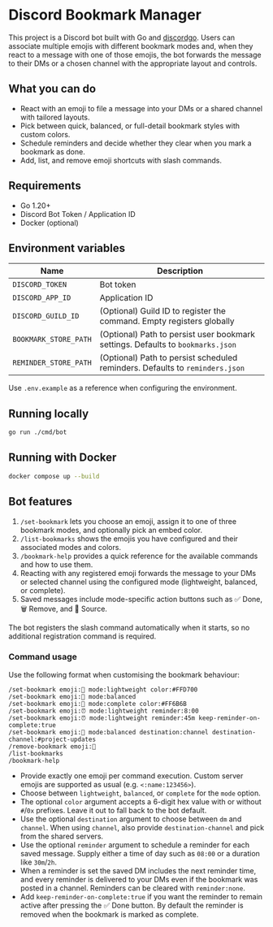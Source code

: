 # Discord Bookmark Manager

This project is a Discord bot built with Go and [discordgo](https://github.com/bwmarrin/discordgo). Users can associate multiple emojis with different bookmark modes and, when they react to a message with one of those emojis, the bot forwards the message to their DMs or a chosen channel with the appropriate layout and controls.

## What you can do

- React with an emoji to file a message into your DMs or a shared channel with tailored layouts.
- Pick between quick, balanced, or full-detail bookmark styles with custom colors.
- Schedule reminders and decide whether they clear when you mark a bookmark as done.
- Add, list, and remove emoji shortcuts with slash commands.

## Requirements

- Go 1.20+
- Discord Bot Token / Application ID
- Docker (optional)

## Environment variables

| Name | Description |
| --- | --- |
| `DISCORD_TOKEN` | Bot token |
| `DISCORD_APP_ID` | Application ID |
| `DISCORD_GUILD_ID` | (Optional) Guild ID to register the command. Empty registers globally |
| `BOOKMARK_STORE_PATH` | (Optional) Path to persist user bookmark settings. Defaults to `bookmarks.json` |
| `REMINDER_STORE_PATH` | (Optional) Path to persist scheduled reminders. Defaults to `reminders.json` |

Use `.env.example` as a reference when configuring the environment.

## Running locally

```bash
go run ./cmd/bot
```

## Running with Docker

```bash
docker compose up --build
```

## Bot features

1. `/set-bookmark` lets you choose an emoji, assign it to one of three bookmark modes, and optionally pick an embed color.
2. `/list-bookmarks` shows the emojis you have configured and their associated modes and colors.
3. `/bookmark-help` provides a quick reference for the available commands and how to use them.
4. Reacting with any registered emoji forwards the message to your DMs or selected channel using the configured mode (lightweight, balanced, or complete).
5. Saved messages include mode-specific action buttons such as ✅ Done, 🗑️ Remove, and 🔗 Source.

The bot registers the slash command automatically when it starts, so no additional registration command is required.

### Command usage

Use the following format when customising the bookmark behaviour:

```
/set-bookmark emoji:👀 mode:lightweight color:#FFD700
/set-bookmark emoji:🔖 mode:balanced
/set-bookmark emoji:📌 mode:complete color:#FF6B6B
/set-bookmark emoji:⏰ mode:lightweight reminder:8:00
/set-bookmark emoji:⏰ mode:lightweight reminder:45m keep-reminder-on-complete:true
/set-bookmark emoji:📣 mode:balanced destination:channel destination-channel:#project-updates
/remove-bookmark emoji:👀
/list-bookmarks
/bookmark-help
```

- Provide exactly one emoji per command execution. Custom server emojis are supported as usual (e.g. `<:name:123456>`).
- Choose between `lightweight`, `balanced`, or `complete` for the `mode` option.
- The optional `color` argument accepts a 6-digit hex value with or without `#`/`0x` prefixes. Leave it out to fall back to the bot default.
- Use the optional `destination` argument to choose between `dm` and `channel`. When using `channel`, also provide `destination-channel` and pick from the shared servers.
- Use the optional `reminder` argument to schedule a reminder for each saved message. Supply either a time of day such as `08:00` or a duration like `30m`/`2h`.
- When a reminder is set the saved DM includes the next reminder time, and every reminder is delivered to your DMs even if the bookmark was posted in a channel. Reminders can be cleared with `reminder:none`.
- Add `keep-reminder-on-complete:true` if you want the reminder to remain active after pressing the ✅ Done button. By default the reminder is removed when the bookmark is marked as complete.
